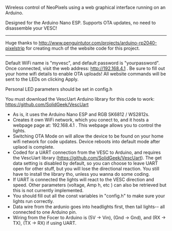 Wireless control of NeoPixels using a web graphical interface running on an Arduino.

Designed for the Arduino Nano ESP. Supports OTA updates, no need to disassemble your VESC!

--------------------------------------------------------------------------------------------------------------------------------------------------------------------------
Huge thanks to  <http://www.penguintutor.com/projects/arduino-rp2040-pixelstrip>  for creating much of the website code for this project.

--------------------------------------------------------------------------------------------------------------------------------------------------------------------------

Default WiFi name is "myvesc", and default password is "yourpassword". Once connected, visit the web address: http://192.168.4.1 . Be sure to fill out your home wifi details to enable OTA uploads! All website commands will be sent to the LEDs on clicking Apply.

Personal LED parameters should be set in config.h

You must download the VescUart Arduino library for this code to work: https://github.com/SolidGeek/VescUart 



- As is, it uses the Arduino Nano ESP and RGB SK6812 / WS2812s.
- Creates it own WiFi network, which you conect to, and it hosts a webpage page at: 192.168.4.1 . This webpage allows you to control the lights.
- Switching OTA Mode on will allow the device to be found on your home wifi network for code updates. Device reboots into default mode after uplaod is complete.
- Coded for a UART connection from the VESC to Arduino, and requires the VescUart library (https://github.com/SolidGeek/VescUart). The get data setting is disabled by default, so you can choose to leave UART open for other stuff, but you will lose the directional reaction. You still have to install the library tho, unless you wanna do some coding. 
-  If UART is connected the lights will react to the VESC direction and speed. Other parameters (voltage,  Amp h, etc ) can also be retrieved but this is not currently implemented.  
- You should fill out all the const variables in "config.h" to make sure your lights run correctly.  
- Data wire from the ardunio goes into headlights first, then tail lights-- all connected to one Arduino pin. 
- Wiring from the Focer to Arduino is (5V -> Vin), (Gnd  ->  Gnd), and (RX -> TX), (TX -> RX) if using UART.
